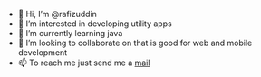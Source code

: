 - 👋 Hi, I’m @rafizuddin
- 👣 I’m interested in developing utility apps
- 🌱 I’m currently learning java
- 💞️ I’m looking to collaborate on that is good for web and mobile development
- 📫 To reach me just send me a <a href="mailto:rafiz.t33pk5@gmail.com">mail</a>

<!---
rafizuddin/rafizuddin is a ✨ special ✨ repository because its `README.md` (this file) appears on your GitHub profile.
You can click the Preview link to take a look at your changes.
--->
